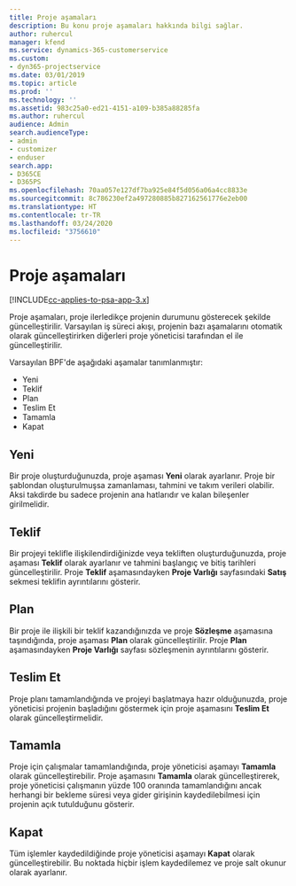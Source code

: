 ```yaml
---
title: Proje aşamaları
description: Bu konu proje aşamaları hakkında bilgi sağlar.
author: ruhercul
manager: kfend
ms.service: dynamics-365-customerservice
ms.custom:
- dyn365-projectservice
ms.date: 03/01/2019
ms.topic: article
ms.prod: ''
ms.technology: ''
ms.assetid: 983c25a0-ed21-4151-a109-b385a88285fa
ms.author: ruhercul
audience: Admin
search.audienceType:
- admin
- customizer
- enduser
search.app:
- D365CE
- D365PS
ms.openlocfilehash: 70aa057e127df7ba925e84f5d056a06a4cc8833e
ms.sourcegitcommit: 8c786230ef2a497280885b827162561776e2eb00
ms.translationtype: HT
ms.contentlocale: tr-TR
ms.lasthandoff: 03/24/2020
ms.locfileid: "3756610"
---
```

# <a name="project-stages"></a>Proje aşamaları 

[!INCLUDE[cc-applies-to-psa-app-3.x](../includes/cc-applies-to-psa-app-3x.md)]

Proje aşamaları, proje ilerledikçe projenin durumunu gösterecek şekilde güncelleştirilir. Varsayılan iş süreci akışı, projenin bazı aşamalarını otomatik olarak güncelleştirirken diğerleri proje yöneticisi tarafından el ile güncelleştirilir. 

Varsayılan BPF'de aşağıdaki aşamalar tanımlanmıştır:

- Yeni
- Teklif
- Plan
- Teslim Et
- Tamamla
- Kapat 

## <a name="new"></a>Yeni

Bir proje oluşturduğunuzda, proje aşaması **Yeni** olarak ayarlanır. Proje bir şablondan oluşturulmuşsa zamanlaması, tahmini ve takım verileri olabilir. Aksi takdirde bu sadece projenin ana hatlarıdır ve kalan bileşenler girilmelidir.

## <a name="quote"></a>Teklif

Bir projeyi teklifle ilişkilendirdiğinizde veya tekliften oluşturduğunuzda, proje aşaması **Teklif** olarak ayarlanır ve tahmini başlangıç ve bitiş tarihleri güncelleştirilir. Proje **Teklif** aşamasındayken **Proje Varlığı** sayfasındaki **Satış** sekmesi teklifin ayrıntılarını gösterir.

## <a name="plan"></a>Plan

Bir proje ile ilişkili bir teklif kazandığınızda ve proje **Sözleşme** aşamasına taşındığında, proje aşaması **Plan** olarak güncelleştirilir. Proje **Plan** aşamasındayken **Proje Varlığı** sayfası sözleşmenin ayrıntılarını gösterir.

## <a name="deliver"></a>Teslim Et

Proje planı tamamlandığında ve projeyi başlatmaya hazır olduğunuzda, proje yöneticisi projenin başladığını göstermek için proje aşamasını **Teslim Et** olarak güncelleştirmelidir.

## <a name="complete"></a>Tamamla 

Proje için çalışmalar tamamlandığında, proje yöneticisi aşamayı **Tamamla** olarak güncelleştirebilir. Proje aşamasını **Tamamla** olarak güncelleştirerek, proje yöneticisi çalışmanın yüzde 100 oranında tamamlandığını ancak herhangi bir bekleme süresi veya gider girişinin kaydedilebilmesi için projenin açık tutulduğunu gösterir.

## <a name="close"></a>Kapat

Tüm işlemler kaydedildiğinde proje yöneticisi aşamayı **Kapat** olarak güncelleştirebilir. Bu noktada hiçbir işlem kaydedilemez ve proje salt okunur olarak ayarlanır.
